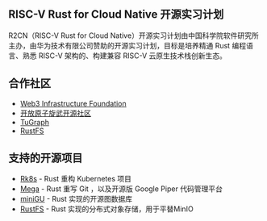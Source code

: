 <!--

**Here are some ideas to get you started:**

🙋‍♀️ A short introduction - what is your organization all about?
🌈 Contribution guidelines - how can the community get involved?
👩‍💻 Useful resources - where can the community find your docs? Is there anything else the community should know?
🍿 Fun facts - what does your team eat for breakfast?
🧙 Remember, you can do mighty things with the power of [Markdown](https://docs.github.com/github/writing-on-github/getting-started-with-writing-and-formatting-on-github/basic-writing-and-formatting-syntax)
-->

## RISC-V Rust for Cloud Native 开源实习计划

R2CN（RISC-V Rust for Cloud Native）开源实习计划由中国科学院软件研究所主办，由华为技术有限公司赞助的开源实习计划，目标是培养精通 Rust 编程语言、熟悉 RISC-V 架构的、构建兼容 RISC-V 云原生技术栈创新生态。

## 合作社区

* [Web3 Infrastructure Foundation](https://github.com/web3infra-foundation)
* [开放原子旋武开源社区](https://xuanwu.openatom.cn)
* [TuGraph](https://www.tugraph.org)
* [RustFS](https://rustfs.com)

## 支持的开源项目

* [Rk8s](https://github.com/r2cn-dev/rk8s) - Rust 重构 Kubernetes 项目
* [Mega](https://github.com/web3infra-foundation/mega) - Rust 重写 Git ，以及开源版 Google Piper 代码管理平台
* [miniGU](https://github.com/TuGraph-family/miniGU) - Rust 实现的开源图数据库
* [RustFS](https://github.com/rustfs/rustfs) - Rust 实现的分布式对象存储，用于平替MinIO
